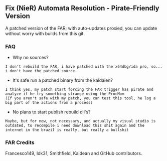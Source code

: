 ## Fix (NieR) Automata Resolution - Pirate-Friendly Version

A patched version of the FAR; with auto-updates proxied, you can update without worry with builds from this git.

### FAQ
- Why no sources?

```
I don't rebuild the FAR, i have patched with the x64dbg/ida pro, so... i don't have the patched source.
```


- It's safe run a patched binary from the kaldaien?

```
I think yes, my patch start forcing the FAR trigger has pirate and analyze if he try something strange using the ProcMom
(If you aren't safe with my patch, you can test this tool, he log a big part of the actions from a process)
```



- No plans to start publish rebuild dll's?
```
Maybe, but for now, not necessary, and actually my visual studio is outdated, to recompile i need download this shit again and the
internet in the brazil is really, but really a bullshit
```


### FAR Credits
Francesco149, Idk31, Smithfield, Kaidean and GitHub contributors.
